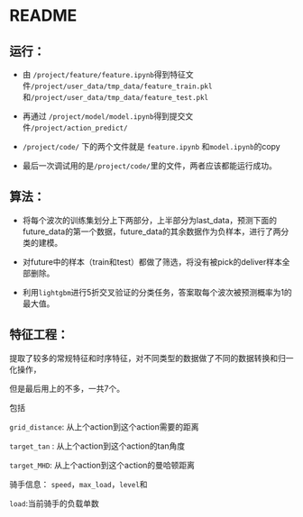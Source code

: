 # README

## 运行：

- 由 `/project/feature/feature.ipynb`得到特征文件`/project/user_data/tmp_data/feature_train.pkl`和`/project/user_data/tmp_data/feature_test.pkl`

- 再通过 `/project/model/model.ipynb`得到提交文件`/project/action_predict/`

- `/project/code/` 下的两个文件就是  `feature.ipynb`  和`model.ipynb`的copy 
- 最后一次调试用的是`/project/code/`里的文件，两者应该都能运行成功。

## 算法：

- 将每个波次的训练集划分上下两部分，上半部分为last_data，预测下面的future_data的第一个数据，future_data的其余数据作为负样本，进行了两分类的建模。

- 对future中的样本（train和test）都做了筛选，将没有被pick的deliver样本全部删除。

- 利用`lightgbm`进行5折交叉验证的分类任务，答案取每个波次被预测概率为1的最大值。

## 特征工程：

提取了较多的常规特征和时序特征，对不同类型的数据做了不同的数据转换和归一化操作，

但是最后用上的不多，一共7个。

包括

`grid_distance`: 从上个action到这个action需要的距离

`target_tan` : 从上个action到这个action的tan角度

`target_MHD`: 从上个action到这个action的曼哈顿距离

骑手信息： `speed`，`max_load`，`level`和

`load`:当前骑手的负载单数



